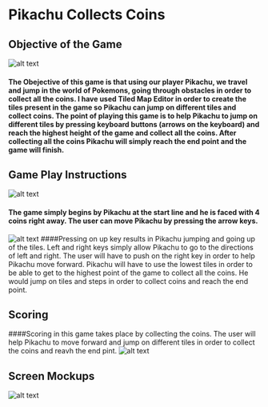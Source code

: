 # Pikachu Collects Coins
## Objective of the Game
![alt text](file:///C:/Users/Owner/Downloads/Pikachu%20Collects%20Coins%202%20(1).jpg "Logo Title Text 1")

#### The Obejective of this game is that using our player Pikachu, we travel and jump in the world of Pokemons, going through obstacles in order to collect all the coins. I have used Tiled Map Editor in order to create the tiles present in the game so Pikachu can jump on different tiles and collect coins. The point of playing this game is to help Pikachu to jump on different tiles by pressing keyboard buttons (arrows on the keyboard) and reach the highest height of the game and collect all the coins. After collecting all the coins Pikachu will simply reach the end point and the game will finish.

## Game Play Instructions

![alt text](file:///C:/Users/Owner/Downloads/Pikachu%20Collects%20Coins%20(1).jpg "Logo Title Text 1")

#### The game simply begins by Pikachu at the start line and he is faced with 4 coins right away. The user can move Pikachu by pressing the arrow keys.
![alt text](https://www.computerhope.com/jargon/a/arrow-keys.jpg "Logo Title Text 1")
####Pressing on up key results in Pikachu jumping and going up of the tiles. Left and right keys simply allow Pikachu to go to the directions of left and right. The user will have to push on the right key in order to help Pikachu move forward. Pikachu will have to use the lowest tiles in order to be able to get to the highest point of the game to collect all the coins. He would jump on tiles and steps in order to collect coins and reach the end point.

## Scoring

####Scoring in this game takes place by collecting the coins. The user will help Pikachu to move forward and jump on different tiles in order to collect the coins and reavh the end pint.
![alt text](file:///C:/Users/Owner/Downloads/Pikachu%20Collects%20Coins%203.jpg "Logo Title Text 1")

## Screen Mockups
![alt text](file:///C:/Users/Owner/Downloads/IMG-8218.jpg "Logo Title Text 1")

